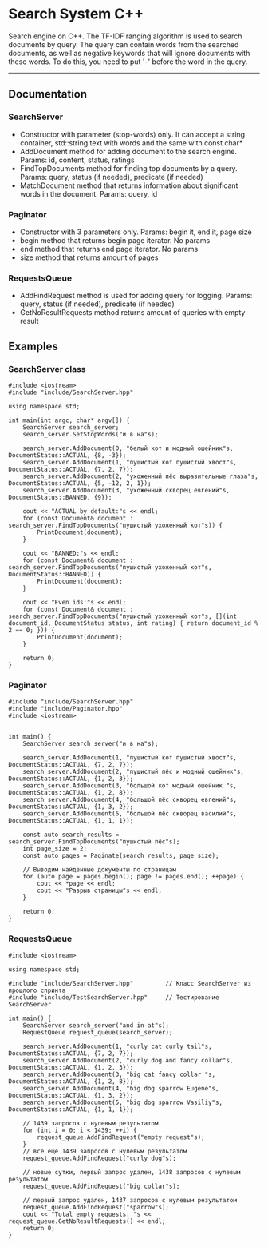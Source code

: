 # Search System C++

Search engine on C++. The TF-IDF ranging algorithm is used to search documents by query. The query can contain words from the searched documents, as well as negative keywords that will ignore documents with these words. To do this, you need to put '-' before the word in the query.

---

## Documentation

### SearchServer

+ Constructor with parameter (stop-words) only. It can accept a string container, std::string text with words and the same with const char*
+ AddDocument method for adding document to the search engine. Params: id, content, status, ratings
+ FindTopDocuments method for finding top documents by a query. Params: query, status (if needed), predicate (if needed)
+ MatchDocument method that returns information about significant words in the document. Params: query, id


### Paginator

+ Constructor with 3 parameters only. Params: begin it, end it, page size
+ begin method that returns begin page iterator. No params
+ end method that returns end page iterator. No params
+ size method that returns amount of pages


### RequestsQueue

+ AddFindRequest method is used for adding query for logging. Params: query, status (if needed), predicate (if needed)
+ GetNoResultRequests method returns amount of queries with empty result

## Examples

### SearchServer class


    #include <iostream>
    #include "include/SearchServer.hpp"

    using namespace std;
    
    int main(int argc, char* argv[]) {
        SearchServer search_server;
        search_server.SetStopWords("и в на"s);

        search_server.AddDocument(0, "белый кот и модный ошейник"s,        DocumentStatus::ACTUAL, {8, -3});
        search_server.AddDocument(1, "пушистый кот пушистый хвост"s,       DocumentStatus::ACTUAL, {7, 2, 7});
        search_server.AddDocument(2, "ухоженный пёс выразительные глаза"s, DocumentStatus::ACTUAL, {5, -12, 2, 1});
        search_server.AddDocument(3, "ухоженный скворец евгений"s,         DocumentStatus::BANNED, {9});

        cout << "ACTUAL by default:"s << endl;
        for (const Document& document : search_server.FindTopDocuments("пушистый ухоженный кот"s)) {
            PrintDocument(document);
        }

        cout << "BANNED:"s << endl;
        for (const Document& document : search_server.FindTopDocuments("пушистый ухоженный кот"s, DocumentStatus::BANNED)) {
            PrintDocument(document);
        }

        cout << "Even ids:"s << endl;
        for (const Document& document : search_server.FindTopDocuments("пушистый ухоженный кот"s, [](int document_id, DocumentStatus status, int rating) { return document_id % 2 == 0; })) {
            PrintDocument(document);
        }

        return 0;
    } 


### Paginator

    #include "include/SearchServer.hpp"
    #include "include/Paginator.hpp"
    #include <iostream>


    int main() {
        SearchServer search_server("и в на"s);

        search_server.AddDocument(1, "пушистый кот пушистый хвост"s, DocumentStatus::ACTUAL, {7, 2, 7});
        search_server.AddDocument(2, "пушистый пёс и модный ошейник"s, DocumentStatus::ACTUAL, {1, 2, 3});
        search_server.AddDocument(3, "большой кот модный ошейник "s, DocumentStatus::ACTUAL, {1, 2, 8});
        search_server.AddDocument(4, "большой пёс скворец евгений"s, DocumentStatus::ACTUAL, {1, 3, 2});
        search_server.AddDocument(5, "большой пёс скворец василий"s, DocumentStatus::ACTUAL, {1, 1, 1});

        const auto search_results = search_server.FindTopDocuments("пушистый пёс"s);
        int page_size = 2;
        const auto pages = Paginate(search_results, page_size);

        // Выводим найденные документы по страницам
        for (auto page = pages.begin(); page != pages.end(); ++page) {
            cout << *page << endl;
            cout << "Разрыв страницы"s << endl;
        }

        return 0;
    }


### RequestsQueue

    #include <iostream>

    using namespace std;

    #include "include/SearchServer.hpp"         // Класс SearchServer из прошлого спринта
    #include "include/TestSearchServer.hpp"     // Тестирование SearchServer

    int main() {
        SearchServer search_server("and in at"s);
        RequestQueue request_queue(search_server);

        search_server.AddDocument(1, "curly cat curly tail"s, DocumentStatus::ACTUAL, {7, 2, 7});
        search_server.AddDocument(2, "curly dog and fancy collar"s, DocumentStatus::ACTUAL, {1, 2, 3});
        search_server.AddDocument(3, "big cat fancy collar "s, DocumentStatus::ACTUAL, {1, 2, 8});
        search_server.AddDocument(4, "big dog sparrow Eugene"s, DocumentStatus::ACTUAL, {1, 3, 2});
        search_server.AddDocument(5, "big dog sparrow Vasiliy"s, DocumentStatus::ACTUAL, {1, 1, 1});

        // 1439 запросов с нулевым результатом
        for (int i = 0; i < 1439; ++i) {
            request_queue.AddFindRequest("empty request"s);
        }
        // все еще 1439 запросов с нулевым результатом
        request_queue.AddFindRequest("curly dog"s);

        // новые сутки, первый запрос удален, 1438 запросов с нулевым результатом
        request_queue.AddFindRequest("big collar"s);
        
        // первый запрос удален, 1437 запросов с нулевым результатом
        request_queue.AddFindRequest("sparrow"s);
        cout << "Total empty requests: "s << request_queue.GetNoResultRequests() << endl;
        return 0;
    }